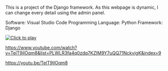This is a project of the Django framework. As this webpage is dynamic, I can change every detail using the admin panel.

Software: Visual Studio Code
Programming Language: Python
Framework: Django

[![Click to play](https://img.youtube.com/vi/TelT9jlOqm8/0.jpg)](https://www.youtube.com/watch?v=TelT9jlOqm8)

https://www.youtube.com/watch?v=TelT9jlOqm8&list=PLWLR3fa4q0zdq7KZIM9Y7uQQ71NckvigK&index=9

https://youtu.be/TelT9jlOqm8
